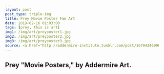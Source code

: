 ```yaml
---
layout: post
post_type: triple-img
title: Prey Movie Poster Fan Art
date: 2019-02-16 01:03:00
tags: [prey, this is art]
img1: /img/art/preyposter1.jpg
img2: /img/art/preyposter2.jpg
img3: /img/art/preyposter3.jpg
source: <a href="http://addermire-institute.tumblr.com/post/167943469961/i-really-like-movie-posters-so-i-made-a-few" target="_blank" rel="nofollow">Tumblr</a>
---
```

## Prey "Movie Posters," by Addermire Art.
